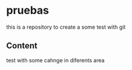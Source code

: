 # pruebas
this is a repository to create a some test with git
## Content
test with some cahnge in diferents area
